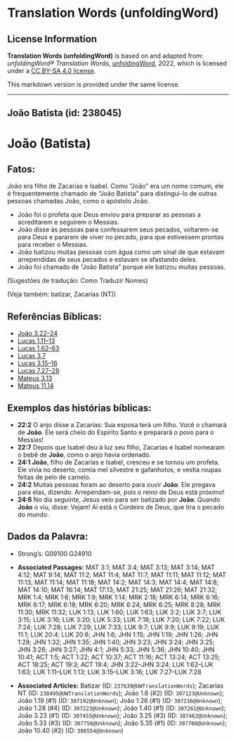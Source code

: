 # Translation Words (unfoldingWord)

## License Information

**Translation Words (unfoldingWord)** is based on and adapted from: _unfoldingWord® Translation Words_, [unfoldingWord](https://unfoldingword.org/utw), 2022, which is licensed under a [CC BY-SA 4.0 license](https://creativecommons.org/licenses/by-sa/4.0/legalcode.en).

This markdown version is provided under the same license.



--------------------------------

## João Batista (id: 238045)

João (Batista)
==============

Fatos:
------

João era filho de Zacarias e Isabel. Como “João” era um nome comum, ele é frequentemente chamado de “João Batista” para distingui\-lo de outras pessoas chamadas João, como o apóstolo João.

* João foi o profeta que Deus enviou para preparar as pessoas a acreditarem e seguirem o Messias.
* João disse às pessoas para confessarem seus pecados, voltarem\-se para Deus e pararem de viver no pecado, para que estivessem prontas para receber o Messias.
* João batizou muitas pessoas com água como um sinal de que estavam arrependidas de seus pecados e estavam se afastando deles.
* João foi chamado de “João Batista” porque ele batizou muitas pessoas.

(Sugestões de tradução: Como Traduzir Nomes)

(Veja também: batizar, Zacarias (NT))

Referências Bíblicas:
---------------------

* [João 3\.22–24](https://ref.ly/John3:22-John3:24)
* [Lucas 1\.11–13](https://ref.ly/Luke1:11-Luke1:13)
* [Lucas 1\.62–63](https://ref.ly/Luke1:62-Luke1:63)
* [Lucas 3\.7](https://ref.ly/Luke3:7)
* [Lucas 3\.15–16](https://ref.ly/Luke3:15-Luke3:16)
* [Lucas 7\.27–28](https://ref.ly/Luke7:27-Luke7:28)
* [Mateus 3\.13](https://ref.ly/Matt3:13)
* [Mateus 11\.14](https://ref.ly/Matt11:14)

Exemplos das histórias bíblicas:
--------------------------------

* **22:2** O anjo disse a Zacarias: Sua esposa terá um filho. Você o chamará de **João**. Ele será cheio do Espírito Santo e preparará o povo para o Messias!
* **22:7** Depois que Isabel deu à luz seu filho, Zacarias e Isabel nomearam o bebê de **João**, como o anjo havia ordenado.
* **24:1** **João**, filho de Zacarias e Isabel, cresceu e se tornou um profeta. Ele vivia no deserto, comia mel silvestre e gafanhotos, e vestia roupas feitas de pelo de camelo.
* **24:2** Muitas pessoas foram ao deserto para ouvir **João**. Ele pregava para elas, dizendo: Arrependam\-se, pois o reino de Deus está próximo!
* **24:6** No dia seguinte, Jesus veio para ser batizado por **João**. Quando **João** o viu, disse: Vejam! Aí está o Cordeiro de Deus, que tira o pecado do mundo.

Dados da Palavra:
-----------------

* Strong’s: G09100 G24910

* **Associated Passages:** MAT 3:1; MAT 3:4; MAT 3:13; MAT 3:14; MAT 4:12; MAT 9:14; MAT 11:2; MAT 11:4; MAT 11:7; MAT 11:11; MAT 11:12; MAT 11:13; MAT 11:14; MAT 11:18; MAT 14:2; MAT 14:3; MAT 14:4; MAT 14:8; MAT 14:10; MAT 16:14; MAT 17:13; MAT 21:25; MAT 21:26; MAT 21:32; MRK 1:4; MRK 1:6; MRK 1:9; MRK 1:14; MRK 2:18; MRK 6:14; MRK 6:16; MRK 6:17; MRK 6:18; MRK 6:20; MRK 6:24; MRK 6:25; MRK 8:28; MRK 11:30; MRK 11:32; LUK 1:13; LUK 1:60; LUK 1:63; LUK 3:2; LUK 3:7; LUK 3:15; LUK 3:16; LUK 3:20; LUK 5:33; LUK 7:18; LUK 7:20; LUK 7:22; LUK 7:24; LUK 7:28; LUK 7:29; LUK 7:33; LUK 9:7; LUK 9:9; LUK 9:19; LUK 11:1; LUK 20:4; LUK 20:6; JHN 1:6; JHN 1:15; JHN 1:19; JHN 1:26; JHN 1:28; JHN 1:32; JHN 1:35; JHN 1:40; JHN 3:23; JHN 3:24; JHN 3:25; JHN 3:26; JHN 3:27; JHN 4:1; JHN 5:33; JHN 5:36; JHN 10:40; JHN 10:41; ACT 1:5; ACT 1:22; ACT 10:37; ACT 11:16; ACT 13:24; ACT 13:25; ACT 18:25; ACT 19:3; ACT 19:4; JHN 3:22–JHN 3:24; LUK 1:62–LUK 1:63; LUK 1:11–LUK 1:13; LUK 3:15–LUK 3:16; LUK 7:27–LUK 7:28
* **Associated Articles:** Batizar (ID: `237639@UWTranslationWords`); Zacarias NT (ID: `238495@UWTranslationWords`); João 1.6 (#2) (ID: `307123@Unknown`); João 1.19 (#1) (ID: `307192@Unknown`); João 1.26 (#1) (ID: `307216@Unknown`); João 1.28 (#4) (ID: `307223@Unknown`); João 1.40 (#1) (ID: `307261@Unknown`); João 3.23 (#1) (ID: `307455@Unknown`); João 3.25 (#3) (ID: `307462@Unknown`); João 5.33 (#3) (ID: `307756@Unknown`); João 5.35 (#1) (ID: `307760@Unknown`); João 10.40 (#2) (ID: `308554@Unknown`)


